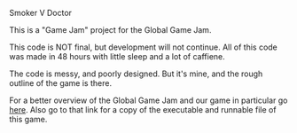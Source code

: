 Smoker V Doctor

This is a "Game Jam" project for the Global Game Jam.

This code is NOT final, but development will not continue. 
All of this code was made in 48 hours with little sleep and 
a lot of caffiene. 

The code is messy, and poorly designed. 
But it's mine, and the rough outline of the game is there. 

For a better overview of the Global Game Jam and our game in particular
go [here](https://globalgamejam.org/2018/games/smoke-war). Also
go to that link for a copy of the executable and runnable file of
this game. 

